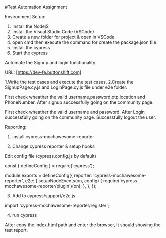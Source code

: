 #Test Automation Assignment 

Environment Setup:

   1. Install the  NodejS
   2. Install the Visual Studio Code (VSCode)
   3. Create a new folder for project & open in VSCode
   4. open cmd then execute the command for create the package.json file
             <!-- npm -i init -->
   5. Install the cypress
              <!-- npm install cypress --save -dev -->
   6. Start the cypress 
              <!-- npx cypress open -->
              


Automate the Signup and login functionality 

URL: [https://dev-fe.buttonshift.com]

1.Write the test cases and execute the test cases.
2.Create the SignupPage.cy.js and LoginPage.cy.js file under e2e folder. 
<!-- In Signup the new user-->
First check wheather the valid username,password,otp,location and PhoneNumber. After signup successfully going on the community page.
<!-- In Login the user -->
First check wheather the valid username and password. After Login successfully going on the community page.
Successfully logout the user.
<!-- In Login the Invalid user  -->


Reporting:

1. install cypress-mochawesome-reporter
<!-- npm i --save-dev cypress-mochawesome-reporter -->
2. Change cypress reporter & setup hooks

Edit config file (cypress.config.js by default)

const { defineConfig } = require('cypress');

module.exports = defineConfig({
  reporter: 'cypress-mochawesome-reporter',
  e2e: {
    setupNodeEvents(on, config) {
      require('cypress-mochawesome-reporter/plugin')(on);
    },
  },
});

3. Add to cypress/support/e2e.js

import 'cypress-mochawesome-reporter/register';

4. run cypress
<!-- npx cypress run  -->

After copy the index.html path and enter the browser, It should showing the test report.

   
